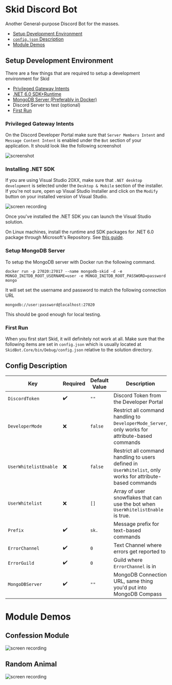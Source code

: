 # Skid Discord Bot
Another General-purpose Discord Bot for the masses.

- [Setup Development Environment](#setup-development-environment)
- [`config.json` Description](#config-description)
- [Module Demos](#module-demos)

## Setup Development Environment

There are a few things that are required to setup a development environment for Skid
- [Privileged Gateway Intents](#privileged-gateway-intents)
- [.NET 6.0 SDK+Runtime](#installing-net-sdk)
- [MongoDB Server (Preferably in Docker)](#setup-mongodb-server)
- Discord Server to test (optional)
- [First Run](#first-run)

### Privileged Gateway Intents
On the Discord Developer Portal make sure that `Server Members Intent` and `Message Content Intent` is enabled under the `Bot` section of your application. It should look like the following screenshot

![screenshot](https://res.kate.pet/upload/f8da69ab-1d8b-4b95-9f4c-541b8bee953f/firefox_rhTUUBcWwc.png)

### Installing .NET SDK
If you are using Visual Studio 20XX, make sure that `.NET desktop development` is selected under the `Desktop & Mobile` section of the installer. If you're not sure, open up Visual Studio Installer and click on the `Modify` button on your installed version of Visual Studio.

![screen recording](https://res.kate.pet/upload/fa204728-ccf1-4a6e-8f70-abf120eb5c49/setup_18x4FGb9x3.gif)

Once you've installed the .NET SDK you can launch the Visual Studio solution.

On Linux machines, install the runtime and SDK packages for .NET 6.0 package through Microsoft's Repository. See [this guide](https://learn.microsoft.com/en-us/dotnet/core/install/linux).

### Setup MongoDB Server
To setup the MongoDB server with Docker run the following command.

```
docker run -p 27020:27017 --name mongodb-skid -d -e MONGO_INITDB_ROOT_USERNAME=user -e MONGO_INITDB_ROOT_PASSWORD=password mongo
```

It will set set the username and password to match the following connection URL
```
mongodb://user:password@localhost:27020
```

This should be good enough for local testing.

### First Run

When you first start Skid, it will definitely not work at all. Make sure that the following items are set in `config.json` which is usually located at `SkidBot.Core/bin/Debug/config.json` relative to the solution directory.

## Config Description
| Key | Required | Default Value | Description |
| --- | -------- | ------------- | ----------- |
| `DiscordToken` | ✔️ | `""` | Discord Token from the Developer Portal |
| `DeveloperMode` | ❌ | `false` | Restrict all command handling to `DeveloperMode_Server`, only works for attribute-based commands |
| `UserWhitelistEnable` | ❌ | `false` | Restrict all command handling to users defined in `UserWhitelist`, only works for attribute-based commands |
| `UserWhitelist` | ❌ | `[]` | Array of user snowflakes that can use the bot when `UserWhitelistEnable` is true.
| `Prefix` | ✔️ | `sk.` | Message prefix for text-based commands |
| `ErrorChannel` | ✔️ | `0` | Text Channel where errors get reported to |
| `ErrorGuild` | ✔️ | `0` | Guild where `ErrorChannel` is in |
| `MongoDBServer` | ✔️ | `""` | MongoDB Connection URL, same thing you'd put into MongoDB Compass |

# Module Demos
## Confession Module
![screen recording](https://res.kate.pet/upload/03bcb777-911d-4774-9454-523b3b238267/DiscordCanary_S5Wm6jtwOd.gif)
## Random Animal
![screen recording](https://res.kate.pet/upload/fd22bbc7-2ec1-4f71-9b28-bf23c0aafdca/DiscordCanary_y05soKK3fv.gif)
